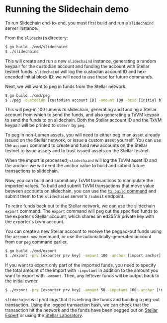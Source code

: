 # Running the Slidechain demo

To run Slidechain end-to-end,
you must first build and run a `slidechaind` server instance.

From the `slidechain` directory:

```sh
$ go build ./cmd/slidechaind
$ ./slidechaind
```

This will create and run a new `slidechaind` instance,
generating a random keypair for the custodian account and funding the account with Stellar testnet funds.
`slidechaind` will log the custodian account ID and hex-encoded initial block ID:
we will need to use these for future commands.

Next,
we will want to peg in funds from the Stellar network.

```sh
$ go build ./cmd/peg
$ ./peg -custodian [custodian account ID] -amount 100 -bcid [initial block ID]
```

This will peg-in 100 lumens to slidechain,
generating and funding a Stellar account from which to send the funds,
and also generating a TxVM keypair to send the funds to on slidechain.
Both the Stellar account ID and the TxVM keypair will be printed to `stderr` by `peg`.

To peg in non-Lumen assets,
you will need to either peg in an asset already issued on the Stellar network,
or issue a custom asset yourself.
You can use the `account` command to create and fund new accounts on the Stellar testnet to issue assets and to trust issued assets on the Stellar testnet.

When the import is processed,
`slidechaind` will log the TxVM asset ID and the anchor:
we will need the anchor value to build and submit future transactions to slidechain.

Now,
you can build and submit any TxVM transactions to manipulate the imported values.
To build and submit TxVM transactions that move value between accounts on slidechain,
you can use the
[`tx build` command](https://github.com/chain/txvm/blob/main/cmd/tx/example.md)
and submit them to the `slidechaind` server's `/submit` endpoint.

To retire funds back out to the Stellar network,
we can use the slidechain `export` command.
The `export` command
will peg out the specified funds to the exporter's Stellar account,
which shares an ed25519 private key with the exporter's txvm account.

You can create a new Stellar account to receive the pegged-out funds using the `account new` command,
or use the automatically-generated account from our `peg` command earlier.

```sh
$ go build ./cmd/export
$ ./export -prv [exporter prv key] -amount 100 -anchor [import anchor]
```

If you want to export only part of the imported funds,
you need to specify the total amount of the import with `-inputamt` in addition to the amount you want to export with `-amount`.
Then,
any leftover funds will be output back to the initial owner.

```sh
$ ./export -prv [exporter prv key] -amount 50 -inputamt 100 -anchor [import anchor]
```

`slidechaind` will print logs that it is retiring the funds and building a peg-out transaction.
Using the logged transaction hash,
we can check that the transaction hit the network and the funds have been pegged out on
[Stellar Expert](https://stellar.expert/explorer/testnet/network-activity)
or using the
[Stellar Laboratory](https://www.stellar.org/laboratory/#explorer?network=test).
